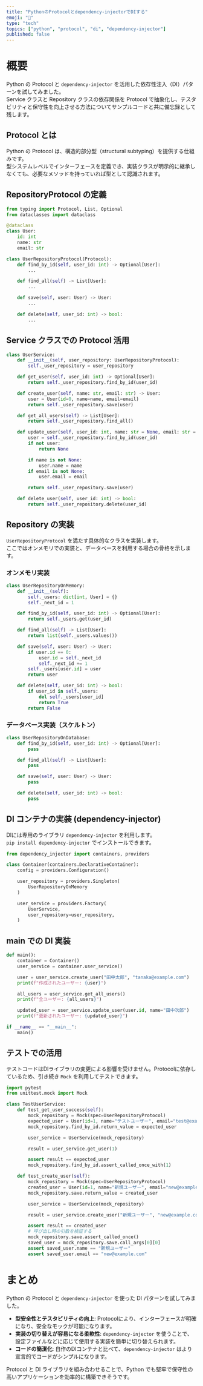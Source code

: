 ```yaml
---
title: "PythonのProtocolとdependency-injectorでDIする"
emoji: "🐍"
type: "tech"
topics: ["python", "protocol", "di", "dependency-injector"]
published: false
---
```


# 概要

Python の Protocol と `dependency-injector` を活用した依存性注入（DI）パターンを試してみました。  
Service クラスと Repository クラスの依存関係を Protocol で抽象化し、テスタビリティと保守性を向上させる方法についてサンプルコードと共に備忘録として残します。

## Protocol とは

Python の Protocol は、構造的部分型（structural subtyping）を提供する仕組みです。  
型システムレベルでインターフェースを定義でき、実装クラスが明示的に継承しなくても、必要なメソッドを持っていれば型として認識されます。

## RepositoryProtocol の定義

```python
from typing import Protocol, List, Optional
from dataclasses import dataclass

@dataclass
class User:
    id: int
    name: str
    email: str

class UserRepositoryProtocol(Protocol):
    def find_by_id(self, user_id: int) -> Optional[User]:
        ...

    def find_all(self) -> List[User]:
        ...

    def save(self, user: User) -> User:
        ...

    def delete(self, user_id: int) -> bool:
        ...
```

## Service クラスでの Protocol 活用

```python
class UserService:
    def __init__(self, user_repository: UserRepositoryProtocol):
        self._user_repository = user_repository

    def get_user(self, user_id: int) -> Optional[User]:
        return self._user_repository.find_by_id(user_id)

    def create_user(self, name: str, email: str) -> User:
        user = User(id=0, name=name, email=email)
        return self._user_repository.save(user)

    def get_all_users(self) -> List[User]:
        return self._user_repository.find_all()

    def update_user(self, user_id: int, name: str = None, email: str = None) -> Optional[User]:
        user = self._user_repository.find_by_id(user_id)
        if not user:
            return None

        if name is not None:
            user.name = name
        if email is not None:
            user.email = email

        return self._user_repository.save(user)

    def delete_user(self, user_id: int) -> bool:
        return self._user_repository.delete(user_id)
```

## Repository の実装

`UserRepositoryProtocol` を満たす具体的なクラスを実装します。  
ここではオンメモリでの実装と、データベースを利用する場合の骨格を示します。

### オンメモリ実装

```python
class UserRepositoryOnMemory:
    def __init__(self):
        self._users: dict[int, User] = {}
        self._next_id = 1

    def find_by_id(self, user_id: int) -> Optional[User]:
        return self._users.get(user_id)

    def find_all(self) -> List[User]:
        return list(self._users.values())

    def save(self, user: User) -> User:
        if user.id == 0:
            user.id = self._next_id
            self._next_id += 1
        self._users[user.id] = user
        return user

    def delete(self, user_id: int) -> bool:
        if user_id in self._users:
            del self._users[user_id]
            return True
        return False
```

### データベース実装（スケルトン）

```python
class UserRepositoryOnDatabase:
    def find_by_id(self, user_id: int) -> Optional[User]:
        pass

    def find_all(self) -> List[User]:
        pass

    def save(self, user: User) -> User:
        pass

    def delete(self, user_id: int) -> bool:
        pass
```

## DI コンテナの実装 (dependency-injector)

DIには専用のライブラリ `dependency-injector` を利用します。  
`pip install dependency-injector` でインストールできます。

```python
from dependency_injector import containers, providers

class Container(containers.DeclarativeContainer):
    config = providers.Configuration()

    user_repository = providers.Singleton(
        UserRepositoryOnMemory
    )

    user_service = providers.Factory(
        UserService,
        user_repository=user_repository,
    )
```

## main での DI 実装

```python
def main():
    container = Container()
    user_service = container.user_service()

    user = user_service.create_user("田中太郎", "tanaka@example.com")
    print(f"作成されたユーザー: {user}")

    all_users = user_service.get_all_users()
    print(f"全ユーザー: {all_users}")

    updated_user = user_service.update_user(user.id, name="田中次郎")
    print(f"更新されたユーザー: {updated_user}")

if __name__ == "__main__":
    main()
```

## テストでの活用

テストコードはDIライブラリの変更による影響を受けません。Protocolに依存しているため、引き続き `Mock` を利用してテストできます。

```python
import pytest
from unittest.mock import Mock

class TestUserService:
    def test_get_user_success(self):
        mock_repository = Mock(spec=UserRepositoryProtocol)
        expected_user = User(id=1, name="テストユーザー", email="test@example.com")
        mock_repository.find_by_id.return_value = expected_user

        user_service = UserService(mock_repository)

        result = user_service.get_user(1)

        assert result == expected_user
        mock_repository.find_by_id.assert_called_once_with(1)

    def test_create_user(self):
        mock_repository = Mock(spec=UserRepositoryProtocol)
        created_user = User(id=1, name="新規ユーザー", email="new@example.com")
        mock_repository.save.return_value = created_user

        user_service = UserService(mock_repository)

        result = user_service.create_user("新規ユーザー", "new@example.com")

        assert result == created_user
        # 呼び出し時の引数を検証する
        mock_repository.save.assert_called_once()
        saved_user = mock_repository.save.call_args[0][0]
        assert saved_user.name == "新規ユーザー"
        assert saved_user.email == "new@example.com"

```

# まとめ

Python の Protocol と `dependency-injector` を使った DI パターンを試してみました。

- **型安全性とテスタビリティの向上**: Protocolにより、インターフェースが明確になり、安全なモックが可能になります。
- **実装の切り替えが容易になる柔軟性**: `dependency-injector` を使うことで、設定ファイルなどに応じて使用する実装を簡単に切り替えられます。
- **コードの簡潔化**: 自作のDIコンテナと比べて、`dependency-injector` はより宣言的でコードがシンプルになります。

Protocol と DI ライブラリを組み合わせることで、Python でも堅牢で保守性の高いアプリケーションを効率的に構築できそうです。
